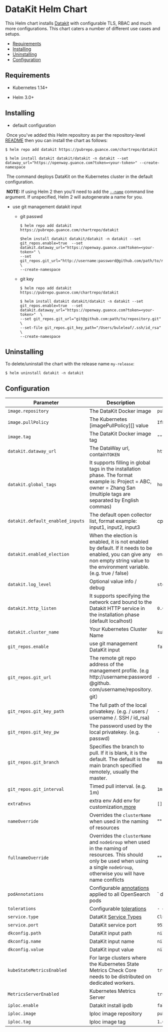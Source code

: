 # DataKit Helm Chart

This Helm chart installs [Datakit](https://github.com/GuanceCloud/datakit) with configurable TLS, RBAC and much more configurations. This chart caters a number of different use cases and setups.

- [Requirements](#requirements)
- [Installing](#installing)
- [Uninstalling](#uninstalling)
- [Configuration](#configuration)

## Requirements

- Kubernetes 1.14+

- Helm 3.0+

  

## Installing

- default configuration

​	Once you've added this Helm repository as per the repository-level [README](../../README.md#installing) then you can install the chart as follows:

 ```shell
$ helm repo add datakit https://pubrepo.guance.com/chartrepo/datakit
 
$ helm install datakit datakit/datakit -n datakit --set dataway_url="https://openway.guance.com?token=<your-token>" --create-namespace 
 ```

​	The command deploys DataKit on the Kubernetes cluster in the default configuration.

​	**NOTE:** If using Helm 2 then you'll need to add the [`--name`](https://v2.helm.sh/docs/helm/#options-21) command line argument. If unspecified, Helm 2 will autogenerate a name for you.

- use git management datakit input
  - git passwd
  
    ```
    $ helm repo add datakit https://pubrepo.guance.com/chartrepo/datakit
    
    $helm install datakit datakit/datakit -n datakit --set git_repos.enable=true  --set datakit.dataway_url="https://openway.guance.com?token=<your-token>" \
    --set git_repos.git_url="http://username:password@github.com/path/to/repository.git" \
    --create-namespace 
    ```
  
  - git key
  
    ```
    $ helm repo add datakit https://pubrepo.guance.com/chartrepo/datakit
    
    $ helm install datakit datakit/datakit -n datakit --set git_repos.enable=true  --set datakit.dataway_url="https://openway.guance.com?token=<your-token>"  \
    --set git_repos.git_url="git@github.com:path/to/repository.git" \
    --set-file git_repos.git_key_path="/Users/buleleaf/.ssh/id_rsa" \
    --create-namespace 
    ```

## Uninstalling
To delete/uninstall the chart with the release name `my-release`:

```shell
$ helm uninstall datakit -n datakit
```

## Configuration

| Parameter                         | Description                                                                                                                                                                        | Default                                                                 | Required             |
| ------------------------          | ------------------------------------------------------------                                                                                                                       | ------------------------------------------------------------            | --------             |
| `image.repository`                | The DataKit Docker image                                                                                                                                                           | `pubrepo.guance.com/chartrepo/datakit`                                  | `true`               |
| `image.pullPolicy`                | The Kubernetes [imagePullPolicy][] value                                                                                                                                           | `IfNotPresent`                                                          |                      |
| `image.tag`                       | The DataKit Docker image tag                                                                                                                                                       | `""`                                                                    |                      |
| `datakit.dataway_url`             | The DataWay url, contain`TOKEN`                                                                                                                                                    | `https://openway.guance.com?token=<your-token>`                         | `true`               |
| `datakit.global_tags`             | It supports filling in global tags in the installation phase. The format example is: Project = ABC, owner = Zhang San (multiple tags are separated by English commas)              | `host=__datakit_hostname,host_ip=__datakit_ip`                          |                      |
| `datakit.default_enabled_inputs`  | The default open collector list, format example: input1, input2, input3                                                                                                            | cpu,disk,diskio,mem,swap,system,hostobject,net,host_processes,container |                      |
| `datakit.enabled_election`        | When the election is enabled, it is not enabled by default. If it needs to be enabled, you can give any non empty string value to the environment variable. (e.g. true / false)    | `enable`                                                                |                      |
| `datakit.log_level`                     | Optional value info / debug                                                                                                                                                | `stdout`                                                                |                      |
| `datakit.http_listen`             | It supports specifying the network card bound to the Datakit HTTP service in the installation phase (default localhost)                                                            | `0.0.0.0:9529`                                                          |                      |
| `datakit.cluster_name`             | Your Kubernetes Cluster Name                                                                                                                                                       | `kube`                                                          |                      |
| `git_repos.enable`                | use git management DataKit input                                                                                                                                                   | `false`                                                                 |                      |
| `git_repos.git_url`               | The remote git repo address of the management profile. (e.g http://username:password @github. com/username/repository. git）                                                       | `-`                                                                     |                      |
| `git_repos.git_key_path`          | The full path of the local privatekey. (e.g. / users / username /. SSH / id_rsa)                                                                                                   | `-`                                                                     |                      |
| `git_repos.git_key_pw`            | The password used by the local privatekey. (e.g. passwd)                                                                                                                           | `-`                                                                     |                      |
| `git_repos.git_branch`            | Specifies the branch to pull. If it is blank, it is the default. The default is the main branch specified remotely, usually the master.                                            | `master`                                                                |                      |
| `git_repos.git_interval`          | Timed pull interval. (e.g. 1m)                                                                                                                                                     | `1m`                                                                    |                      |
| `extraEnvs`                       | extra env Add env for customization,[more](https://www.yuque.com/dataflux/datakit/datakit-install#f9858758)                                                                        | `[]`                                                                    |                      |
| `nameOverride`                    | Overrides the `clusterName` when used in the naming of resources                                                                                                                   | ""                                                                      |                      |
| `fullnameOverride`                | Overrides the `clusterName` and `nodeGroup` when used in the naming of resources. This should only be used when using a single `nodeGroup`, otherwise you will have name conflicts | ""                                                                      |                      |
| `podAnnotations`                  | Configurable [annotations][] applied to all OpenSearch pods                                                                                                                        | `  datakit/logs:                                                        | [{"disable": true}]` |  |
| `tolerations`                     | Configurable [tolerations][]                                                                                                                                                       | `- operator: Exists`                                                    |                      |
| `service.type`                    | DataKit [Service Types][]                                                                                                                                                          | `ClusterIP`                                                             |                      |
| `service.port`                    | DataKit service port                                                                                                                                                               | `9529`                                                                  |                      |
| `dkconfig.path`                   | DataKit input path                                                                                                                                                                 | `nil`                                                                   |                      |
| `dkconfig.name`                   | DataKit input name                                                                                                                                                                 | `nil`                                                                   |                      |
| `dkconfig.value`                  | DataKit input value                                                                                                                                                                | `nil`                                                                   |                      |
| `kubeStateMetricsEnabled` | For large clusters where the Kubernetes State Metrics Check Core needs to be distributed on dedicated workers.                                                                             | `true`                                                                  |                      |
| `MetricsServerEnabled`            | Kubernetes Metrics Server                                                                                                                                                          | `true`                                                                  |                      |
| `iploc.enable` | Datakit install ipdb | `false` | |
| `iploc.image` | Iploc image repository | `pubrepo.jiagouyun.com/datakit/iploc` | |
| `iploc.tag` | Iploc image tag | `1.0` | |



[environment from variables]: https://kubernetes.io/docs/tasks/configure-pod-container/configure-pod-configmap/#configure-all-key-value-pairs-in-a-configmap-as-container-environment-variables

[hostAliases]: https://kubernetes.io/docs/concepts/services-networking/add-entries-to-pod-etc-hosts-with-host-aliases/

[image.pullPolicy]: https://kubernetes.io/docs/concepts/containers/images/#updating-images

[annotations]: https://kubernetes.io/docs/concepts/overview/working-with-objects/annotations/

[tolerations]: https://kubernetes.io/docs/concepts/configuration/taint-and-toleration/

[service types]: https://kubernetes.io/docs/concepts/services-networking/service/#publishing-services-service-types
